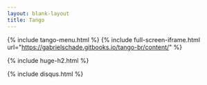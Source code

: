 ```yaml
---
layout: blank-layout
title: Tango
---
```

{% include tango-menu.html %}
{% include full-screen-iframe.html url="https://gabrielschade.gitbooks.io/tango-br/content/" %}

{% include huge-h2.html %}

{% include disqus.html %}

